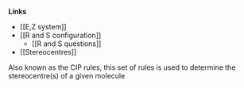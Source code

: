 **Links**
- [[E,Z system]] 
- [[R and S configuration]] 
	- [[R and S questions]] 
- [[Stereocentres]] 

Also known as the CIP rules, this set of rules is used to determine the stereocentre(s) of a given molecule